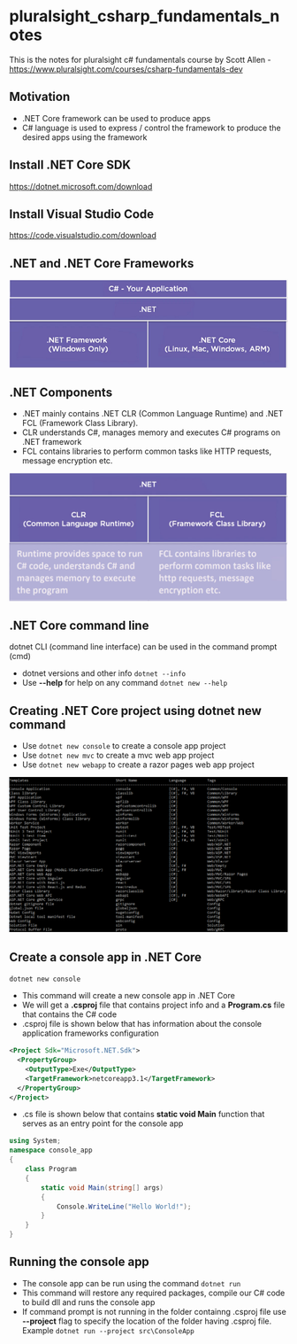 # pluralsight_csharp_fundamentals_notes
This is the notes for pluralsight c# fundamentals course by Scott Allen - https://www.pluralsight.com/courses/csharp-fundamentals-dev

## Motivation
- .NET Core framework can be used to produce apps
- C# language is used to express / control the framework to produce the desired apps using the framework

## Install .NET Core SDK
https://dotnet.microsoft.com/download

## Install Visual Studio Code
https://code.visualstudio.com/download

## .NET and .NET Core Frameworks
![.NET and .NET Core Frameworks](https://github.com/nagasudhirpulla/pluralsight_csharp_fundamentals_notes/raw/master/assets/net_and_core_diffs.png)

## .NET Components
- .NET mainly contains .NET CLR (Common Language Runtime) and .NET FCL (Framework Class Library).
- CLR understands C#, manages memory and executes C# programs on .NET framework
- FCL contains libraries to perform common tasks like HTTP requests, message encryption etc.

![.NET Runtime and Framework Class Library (FCL)](https://github.com/nagasudhirpulla/pluralsight_csharp_fundamentals_notes/raw/master/assets/dotnet_components.png)

## .NET Core command line
dotnet CLI (command line interface) can be used in the command prompt (cmd)
- dotnet versions and other info ```dotnet --info```
- Use **--help** for help on any command ```dotnet new --help```

## Creating .NET Core project using dotnet new command
- Use ```dotnet new console``` to create a console app project
- Use ```dotnet new mvc``` to create a mvc web app project
- Use ```dotnet new webapp``` to create a razor pages web app project

![dotnet new command options](https://github.com/nagasudhirpulla/pluralsight_csharp_fundamentals_notes/raw/master/assets/dotnet_new_options.png)

## Create a console app in .NET Core
```dotnet new console```
- This command will create a new console app in .NET Core
- We will get a **.csproj** file that contains project info and a **Program.cs** file that contains the C# code
- .csproj file is shown below that has information about the console application frameworks configuration
```xml
<Project Sdk="Microsoft.NET.Sdk">
  <PropertyGroup>
    <OutputType>Exe</OutputType>
    <TargetFramework>netcoreapp3.1</TargetFramework>
  </PropertyGroup>
</Project>
```
- .cs file is shown below that contains **static void Main** function that serves as an entry point for the console app
```cs
using System;
namespace console_app
{
    class Program
    {
        static void Main(string[] args)
        {
            Console.WriteLine("Hello World!");
        }
    }
}
```

## Running the console app
- The console app can be run using the command ```dotnet run```
- This command will restore any required packages, compile our C# code to build dll and runs the console app
- If command prompt is not running in the folder containng .csproj file use **--project** flag to specify the location of the folder having .csproj file. Example ```dotnet run --project src\ConsoleApp```
